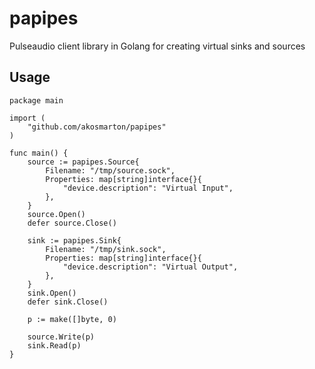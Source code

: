 # papipes
Pulseaudio client library in Golang for creating virtual sinks and sources

## Usage

```
package main

import (
	"github.com/akosmarton/papipes"
)

func main() {
	source := papipes.Source{
		Filename: "/tmp/source.sock",
		Properties: map[string]interface{}{
			"device.description": "Virtual Input",
		},
	}
	source.Open()
	defer source.Close()

	sink := papipes.Sink{
		Filename: "/tmp/sink.sock",
		Properties: map[string]interface{}{
			"device.description": "Virtual Output",
		},
	}
	sink.Open()
	defer sink.Close()

	p := make([]byte, 0)

	source.Write(p)
	sink.Read(p)
}
```
